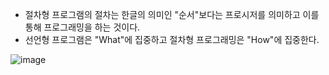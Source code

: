 - 절차형 프로그램의 절차는 한글의 의미인 "순서"보다는 프로시저를 의미하고 이를 통해 프로그래밍을 하는 것이다.
- 선언형 프로그램은 "What"에 집중하고 절차형 프로그래밍은 "How"에 집중한다. 

![image](https://github.com/user-attachments/assets/36cadea2-1fa2-4fec-9788-10a7a3fb3fec)
